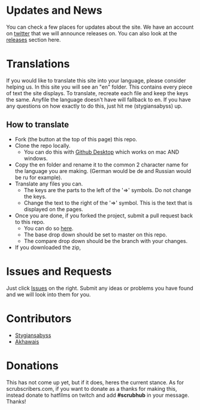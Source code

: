 # Updates and News
You can check a few places for updates about the site.  We have an account on [twitter](https://twitter.com/hatscrubscriber) that we will announce releases on.  You can also look at the [releases](https://github.com/HatScrubs/GameAccess/releases) section here.

# Translations
If you would like to translate this site into your language, please consider helping us.  In this site you will see an "en" folder.  This contains every piece of text the site displays.  To translate, recreate each file and keep the keys the same.  Anyfile the language doesn't have will fallback to en.  If you have any questions on how exactly to do this, just hit me (stygiansabyss) up.

## How to translate

* Fork (the button at the top of this page) this repo.
* Clone the repo locally.
  * You can do this with [Github Desktop](https://desktop.github.com/) which works on mac AND windows.
* Copy the en folder and rename it to the common 2 character name for the language you are making.  (German would be de and Russian would be ru for example).
* Translate any files you can.
  * The keys are the parts to the left of the '=>' symbols.  Do not change the keys.
  * Change the text to the right of the '=>' symbol.  This is the text that is displayed on the pages.
* Once you are done, if you forked the project, submit a pull request back to this repo.
  * You can do so [here](https://github.com/HatScrubs/GameAccess/compare).
  * The base drop down should be set to master on this repo.
  * The compare drop down should be the branch with your changes.
* If you downloaded the zip, 
  
# Issues and Requests

Just click [Issues](https://github.com/HatScrubs/GameAccess/issues) on the right.  Submit any ideas or problems you have found and we will look into them for you.

# Contributors
* [Stygiansabyss](https://twitter.com/Stygiansabyss/)
* [Akhawais](http://www.reddit.com/user/Akhawais)

# Donations

This has not come up yet, but if it does, heres the current stance.  As for scrubscribers.com, if you want to donate as a thanks for making this, instead donate to hatfilms on twitch and add **#scrubhub** in your message.  Thanks!
